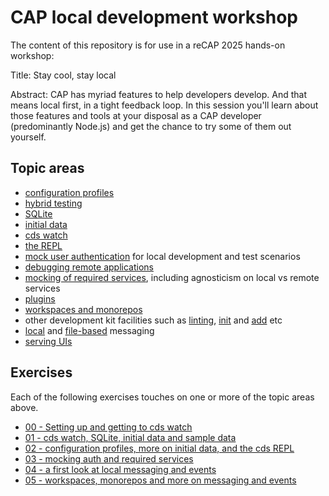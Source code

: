 # CAP local development workshop

The content of this repository is for use in a reCAP 2025 hands-on workshop:

Title: Stay cool, stay local

Abstract: CAP has myriad features to help developers develop. And that means local first, in a tight feedback loop. In this session you'll learn about those features and tools at your disposal as a CAP developer (predominantly Node.js) and get the chance to try some of them out yourself.

## Topic areas

- [configuration profiles](https://cap.cloud.sap/docs/node.js/cds-env#profiles)
- [hybrid testing](https://cap.cloud.sap/docs/advanced/hybrid-testing)
- [SQLite](https://cap.cloud.sap/docs/guides/databases-sqlite)
- [initial data](https://cap.cloud.sap/docs/guides/databases#providing-initial-data)
- [cds watch](https://cap.cloud.sap/docs/tools/cds-cli#cds-watch)
- [the REPL](https://cap.cloud.sap/docs/tools/cds-cli#cds-repl)
- [mock user authentication](https://cap.cloud.sap/docs/guides/security/authorization#prerequisite-authentication) for local development and test scenarios
- [debugging remote applications](https://cap.cloud.sap/docs/tools/cds-cli#remote-applications)
- [mocking of required services](https://cap.cloud.sap/docs/guides/using-services#mock-remote-service-as-odata-service-node-js), including agnosticism on local vs remote services
- [plugins](https://cap.cloud.sap/docs/plugins/#support-for-plugins)
- [workspaces and monorepos](https://cap.cloud.sap/docs/guides/deployment/microservices#create-a-solution-monorepo)
- other development kit facilities such as [linting](https://cap.cloud.sap/docs/tools/cds-lint/#usage-lint-cli), [init](https://cap.cloud.sap/docs/tools/cds-cli#cds-init) and [add](https://cap.cloud.sap/docs/tools/cds-cli#cds-add) etc
- [local](https://cap.cloud.sap/docs/node.js/messaging#local-messaging) and [file-based](https://cap.cloud.sap/docs/node.js/messaging#file-based) messaging
- [serving UIs](https://cap.cloud.sap/docs/get-started/in-a-nutshell#uis)

## Exercises

Each of the following exercises touches on one or more of the topic areas above.

- [00 - Setting up and getting to cds watch](exercises/00/)
- [01 - cds watch, SQLite, initial data and sample data](exercises/01/)
- [02 - configuration profiles, more on initial data, and the cds REPL](exercises/02/)
- [03 - mocking auth and required services](exercises/03)
- [04 - a first look at local messaging and events](exercises/04)
- [05 - workspaces, monorepos and more on messaging and events](exercises/05)
